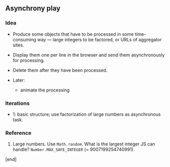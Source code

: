 ## Asynchrony play

### Idea

 * Produce some objects that have to be processed in some time-consuming way —  large integers to be factored, or URLs of aggregator sites. 
 * Display them one per line in the browser and send them asynchronously for processing.
 * Delete them after they have been processed.
 * Later:

   * animate the processing

### Iterations

 * 1: basic structure; use factorization of large numbers as asynchronous task.

### Reference

 1. Large numbers. Use `Math.random`. What is the largest integer JS can handle? `Number.MAX_SAFE_INTEGER` (= 9007199254740991).

[end]
